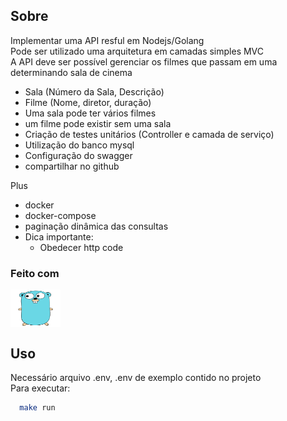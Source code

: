 <!-- ABOUT THE PROJECT -->
## Sobre

Implementar uma API resful em Nodejs/Golang<br />
Pode ser utilizado uma arquitetura em camadas simples MVC<br />
A API deve ser possível gerenciar os filmes que passam em uma determinando sala de cinema
- Sala (Número da Sala, Descrição)
- Filme (Nome, diretor, duração)
- Uma sala pode ter vários filmes
- um filme pode existir sem uma sala
- Criação de testes unitários (Controller e camada de serviço)
- Utilização do banco mysql
- Configuração do swagger
- compartilhar no github
 
Plus
- docker
- docker-compose 
- paginação dinâmica das consultas
- Dica importante:
  - Obedecer http code


### Feito com

<img align="center" alt="golang" height="60" width="80" src="https://github.com/devicons/devicon/blob/master/icons/go/go-original.svg" title="Selenium WebDriver">

<!-- USAGE EXAMPLES -->
## Uso
Necessário arquivo .env, .env de exemplo contido no projeto
<br />
Para executar:
   ```sh
     make run
   ```
